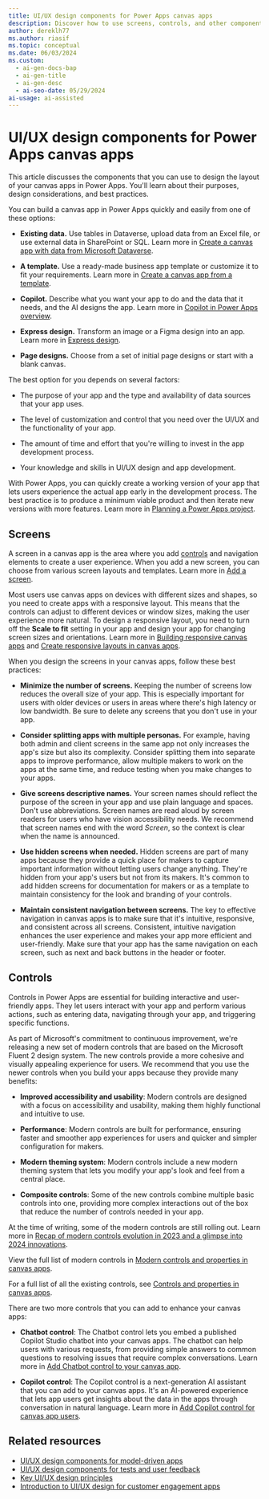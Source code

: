 ```yaml
---
title: UI/UX design components for Power Apps canvas apps
description: Discover how to use screens, controls, and other components to create user-friendly and responsive layouts for your Power Apps canvas apps.
author: dereklh77
ms.author: riasif
ms.topic: conceptual
ms.date: 06/03/2024
ms.custom:
  - ai-gen-docs-bap
  - ai-gen-title
  - ai-gen-desc
  - ai-seo-date: 05/29/2024
ai-usage: ai-assisted
---
```


# UI/UX design components for Power Apps canvas apps

This article discusses the components that you can use to design the layout of your canvas apps in Power Apps. You'll learn about their purposes, design considerations, and best practices.

You can build a canvas app in Power Apps quickly and easily from one of these options:

- **Existing data.** Use tables in Dataverse, upload data from an Excel file, or use external data in SharePoint or SQL. Learn more in [Create a canvas app with data from Microsoft Dataverse](/power-apps/maker/canvas-apps/data-platform-create-app).

- **A template.** Use a ready-made business app template or customize it to fit your requirements. Learn more in [Create a canvas app from a template](/power-apps/maker/canvas-apps/get-started-test-drive).

- **Copilot.** Describe what you want your app to do and the data that it needs, and the AI designs the app. Learn more in [Copilot in Power Apps overview](/power-apps/maker/canvas-apps/ai-overview).

- **Express design.** Transform an image or a Figma design into an app. Learn more in [Express design](/power-apps/maker/canvas-apps/express-design).

- **Page designs.** Choose from a set of initial page designs or start with a blank canvas.

The best option for you depends on several factors:

- The purpose of your app and the type and availability of data sources that your app uses.

- The level of customization and control that you need over the UI/UX and the functionality of your app.

- The amount of time and effort that you're willing to invest in the app development process.

- Your knowledge and skills in UI/UX design and app development.

With Power Apps, you can quickly create a working version of your app that lets users experience the actual app early in the development process. The best practice is to produce a minimum viable product and then iterate new versions with more features. Learn more in [Planning a Power Apps project](/power-apps/guidance/planning/introduction).

## Screens

A screen in a canvas app is the area where you add [controls](#controls) and navigation elements to create a user experience. When you add a new screen, you can choose from various screen layouts and templates. Learn more in [Add a screen](/power-apps/maker/canvas-apps/add-screen-context-variables).

Most users use canvas apps on devices with different sizes and shapes, so you need to create apps with a responsive layout. This means that the controls can adjust to different devices or window sizes, making the user experience more natural. To design a responsive layout, you need to turn off the **Scale to fit** setting in your app and design your app for changing screen sizes and orientations. Learn more in [Building responsive canvas apps](/power-apps/maker/canvas-apps/build-responsive-apps) and [Create responsive layouts in canvas apps](/power-apps/maker/canvas-apps/create-responsive-layout).

When you design the screens in your canvas apps, follow these best practices:

- **Minimize the number of screens.** Keeping the number of screens low reduces the overall size of your app. This is especially important for users with older devices or users in areas where there's high latency or low bandwidth. Be sure to delete any screens that you don't use in your app.

- **Consider splitting apps with multiple personas.** For example, having both admin and client screens in the same app not only increases the app's size but also its complexity. Consider splitting them into separate apps to improve performance, allow multiple makers to work on the apps at the same time, and reduce testing when you make changes to your apps.

- **Give screens descriptive names.** Your screen names should reflect the purpose of the screen in your app and use plain language and spaces. Don't use abbreviations. Screen names are read aloud by screen readers for users who have vision accessibility needs. We recommend that screen names end with the word *Screen*, so the context is clear when the name is announced.

- **Use hidden screens when needed.** Hidden screens are part of many apps because they provide a quick place for makers to capture important information without letting users change anything. They're hidden from your app's users but not from its makers. It's common to add hidden screens for documentation for makers or as a template to maintain consistency for the look and branding of your controls.

- **Maintain consistent navigation between screens.** The key to effective navigation in canvas apps is to make sure that it's intuitive, responsive, and consistent across all screens. Consistent, intuitive navigation enhances the user experience and makes your app more efficient and user-friendly. Make sure that your app has the same navigation on each screen, such as next and back buttons in the header or footer.

## Controls

Controls in Power Apps are essential for building interactive and user-friendly apps. They let users interact with your app and perform various actions, such as entering data, navigating through your app, and triggering specific functions.

As part of Microsoft's commitment to continuous improvement, we're releasing a new set of modern controls that are based on the Microsoft Fluent 2 design system. The new controls provide a more cohesive and visually appealing experience for users. We recommend that you use the newer controls when you build your apps because they provide many benefits:

- **Improved accessibility and usability**: Modern controls are designed with a focus on accessibility and usability, making them highly functional and intuitive to use.

- **Performance**: Modern controls are built for performance, ensuring faster and smoother app experiences for users and quicker and simpler configuration for makers.

- **Modern theming system**: Modern controls include a new modern theming system that lets you modify your app's look and feel from a central place.

- **Composite controls**: Some of the new controls combine multiple basic controls into one, providing more complex interactions out of the box that reduce the number of controls needed in your app.

At the time of writing, some of the modern controls are still rolling out. Learn more in [Recap of modern controls evolution in 2023 and a glimpse into 2024 innovations](https://powerapps.microsoft.com/blog/recap-of-modern-controls-evolution-in-2023-and-a-glimpse-into-2024-innovations/).

View the full list of modern controls in [Modern controls and properties in canvas apps](/power-apps/maker/canvas-apps/controls/modern-controls/modern-controls-reference).

For a full list of all the existing controls, see [Controls and properties in canvas apps](/power-apps/maker/canvas-apps/reference-properties).

There are two more controls that you can add to enhance your canvas apps:

- **Chatbot control**: The Chatbot control lets you embed a published Copilot Studio chatbot into your canvas apps. The chatbot can help users with various requests, from providing simple answers to common questions to resolving issues that require complex conversations. Learn more in [Add Chatbot control to your canvas app](/power-apps/maker/canvas-apps/add-ai-chatbot).

- **Copilot control**: The Copilot control is a next-generation AI assistant that you can add to your canvas apps. It's an AI-powered experience that lets app users get insights about the data in the apps through conversation in natural language. Learn more in [Add Copilot control for canvas app users](/power-apps/maker/canvas-apps/add-ai-copilot).

## Related resources

- [UI/UX design components for model-driven apps](ui-ux-component-details-model-driven-apps.md)
- [UI/UX design components for tests and user feedback](ui-ux-component-details-testing-feedback.md)
- [Key UI/UX design principles](ui-ux-design-principles.md)
- [Introduction to UI/UX design for customer engagement apps](introduction-customer-engagement-ui-ux-design-guide.md)
